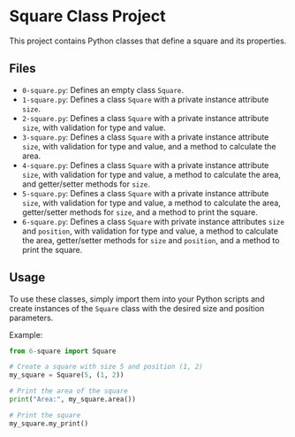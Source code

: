 # Square Class Project

This project contains Python classes that define a square and its properties.

## Files

* `0-square.py`: Defines an empty class `Square`.
* `1-square.py`: Defines a class `Square` with a private instance attribute `size`.
* `2-square.py`: Defines a class `Square` with a private instance attribute `size`, with validation for type and value.
* `3-square.py`: Defines a class `Square` with a private instance attribute `size`, with validation for type and value, and a method to calculate the area.
* `4-square.py`: Defines a class `Square` with a private instance attribute `size`, with validation for type and value, a method to calculate the area, and getter/setter methods for `size`.
* `5-square.py`: Defines a class `Square` with a private instance attribute `size`, with validation for type and value, a method to calculate the area, getter/setter methods for `size`, and a method to print the square.
* `6-square.py`: Defines a class `Square` with private instance attributes `size` and `position`, with validation for type and value, a method to calculate the area, getter/setter methods for `size` and `position`, and a method to print the square.

## Usage

To use these classes, simply import them into your Python scripts and create instances of the `Square` class with the desired size and position parameters.

Example:

```python
from 6-square import Square

# Create a square with size 5 and position (1, 2)
my_square = Square(5, (1, 2))

# Print the area of the square
print("Area:", my_square.area())

# Print the square
my_square.my_print()
